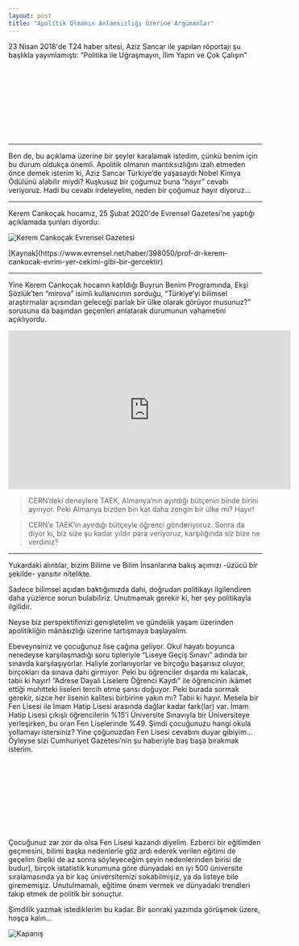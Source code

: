 ```yaml
---
layout: post
title: "Apolitik Olmanın Anlamsızlığı Üzerine Argümanlar"
---
```


23 Nisan 2018'de T24 haber sitesi, Aziz Sancar ile yapılan röportajı şu başlıkla yayımlamıştı: “Politika ile Uğraşmayın, İlim Yapın ve Çok Çalışın”

<div class="iframely-embed"><div class="iframely-responsive" style="height: 140px; padding-bottom: 0;"><a href="https://t24.com.tr/haber/prof-dr-aziz-sancar-politika-ile-ugrasmayin-ilim-yapin-ve-cok-calisin,611789" data-iframely-url="//iframely.net/Z44azWm?card=small"></a></div></div><script async src="//iframely.net/embed.js"></script>

---

Ben de, bu açıklama üzerine bir şeyler karalamak istedim, çünkü benim için bu durum oldukça önemli. Apolitik olmanın mantıksızlığını izah etmeden önce demek isterim ki, Aziz Sancar Türkiye’de yaşasaydı Nobel Kimya Ödülünü alabilir miydi? Kuşkusuz bir çoğumuz buna “hayır” cevabı veriyoruz. Hadi bu cevabı irdeleyelim, neden bir çoğumuz hayır diyoruz…

---

Kerem Cankoçak hocamız, 25 Şubat 2020'de Evrensel Gazetesi’ne yaptığı açıklamada şunları diyordu:

![Kerem Cankoçak Evrensel Gazetesi](https://miro.medium.com/v2/resize:fit:1400/format:webp/0*y8MdkMUwPiHKdaf4.png)
<figcaption>[Kaynak](https://www.evrensel.net/haber/398050/prof-dr-kerem-cankocak-evrim-yer-cekimi-gibi-bir-gercektir)
</figcaption>

---

Yine Kerem Cankoçak hocanın katıldığı Buyrun Benim Programında, Ekşi Sözlük’ten “mirova” isimli kullanıcının sorduğu, “Türkiye’yi bilimsel araştırmalar açısından geleceği parlak bir ülke olarak görüyor musunuz?” sorusuna da başından geçenleri anlatarak durumunun vahametini açıklıyordu.

<iframe width="560" height="315" src="https://www.youtube.com/embed/p2HQd9tvY0g?si=Nnw-oJh1voOW17qy&amp;start=387" title="YouTube video player" frameborder="0" allow="accelerometer; autoplay; clipboard-write; encrypted-media; gyroscope; picture-in-picture; web-share" allowfullscreen></iframe>

>CERN’deki deneylere TAEK, Almanya’nın ayırdığı bütçenin binde birini ayırıyor. Peki Almanya bizden bin kat daha zengin bir ülke mi? Hayır!

>CERN’e TAEK’in ayırdığı bütçeyle öğrenci gönderiyoruz. Sonra da diyor ki, biz size şu kadar yıldır para veriyoruz, karşılığında siz bize ne verdiniz?

---

Yukardaki alıntılar, bizim Bilime ve Bilim İnsanlarına bakış açımızı -üzücü bir şekilde- yansıtır nitelikte.

Sadece bilimsel açıdan baktığımızda dahi, doğrudan politikayı ilgilendiren daha yüzlerce sorun bulabiliriz. Unutmamak gerekir ki, her şey politikayla ilgilidir.

Neyse biz perspektifimizi genişletelim ve gündelik yaşam üzerinden apolitikliğin mânâsızlığı üzerine tartışmaya başlayalım.

Ebeveynsiniz ve çocuğunuz lise çağına geliyor. Okul hayatı boyunca neredeyse karşılaşmadığı soru tipleriyle “Liseye Geçiş Sınavı” adında bir sınavda karşılaşıyorlar. Haliyle zorlanıyorlar ve birçoğu başarısız oluyor, birçokları da sınava dahi girmiyor. Peki bu öğrenciler dışarda mı kalacak, tabii ki hayır! “Adrese Dayalı Liselere Öğrenci Kaydı” ile öğrencinin ikâmet ettiği muhitteki liseleri tercih etme şansı doğuyor. Peki burada sormak gerekir, sizce her lisenin kalitesi birbirine yakın mı? Tabii ki hayır. Mesela bir Fen Lisesi ile İmam Hatip Lisesi arasında dağlar kadar fark(lar) var. İmam Hatip Lisesi çıkışlı öğrencilerin %15'i Üniversite Sınavıyla bir Üniversiteye yerleşirken, bu oran Fen Liselerinde %49. Şimdi çocuğunuzu hangi okula yollamayı istersiniz? Yine çoğunuzdan Fen Lisesi cevabını duyar gibiyim… Öyleyse sizi Cumhuriyet Gazetesi’nin şu haberiyle baş başa bırakmak isterim.

<div class="iframely-embed"><div class="iframely-responsive" style="height: 140px; padding-bottom: 0;"><a href="https://www.cumhuriyet.com.tr/haber/butce-dindar-nesil-insaatlarina-1258173" data-iframely-url="//iframely.net/y89YZ9Y?card=small"></a></div></div><script async src="//iframely.net/embed.js"></script>

Çocuğunuz zar zor da olsa Fen Lisesi kazandı diyelim. Ezberci bir eğitimden geçmesini, bilimi başka nedenlerle göz ardı ederek verilen eğitimi de geçelim (belki de az sonra söyleyeceğim şeyin nedenlerinden birisi de budur), birçok istatistik kurumuna göre dünyadaki en iyi 500 üniversite sıralamasında ya bir kaç üniversitemizi sokabilmişiz, ya da listeye bile girememişiz. Unutulmamalı, eğitime önem vermek ve dünyadaki trendleri takip etmek de politik bir sonuçtur.

Şimdilik yazmak istediklerim bu kadar. Bir sonraki yazımda görüşmek üzere, hoşça kalın…

![Kapanış](https://miro.medium.com/v2/resize:fit:786/format:webp/1*b48vCCnijkuLJNzjTHTAeg.jpeg)